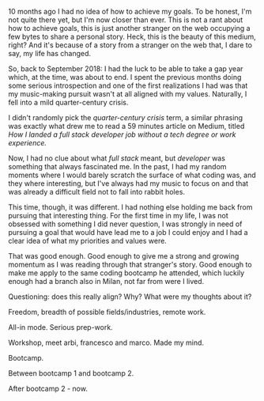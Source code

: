 10 months ago I had no idea of how to achieve my goals. To be honest, I'm not quite there yet, but I'm now closer than ever.
This is not a rant about how to achieve goals, this is just another stranger on the web occupying a few bytes to share a personal story. Heck, this is the beauty of this medium, right? And it's because of a story from a stranger on the web that, I dare to say, my life has changed.

So, back to September 2018: I had the luck to be able to take a gap year which, at the time, was about to end. I spent the previous months doing some serious introspection and one of the first realizations I had was that my music-making pursuit wasn't at all aligned with my values. Naturally, I fell into a mild quarter-century crisis.

I didn't randomly pick the _quarter-century crisis_ term, a similar phrasing was exactly what drew me to read a 59 minutes article on Medium, titled _How I landed a full stack developer job without a tech degree or work experience._

Now, I had no clue about what _full stack_ meant, but _developer_ was something that always fascinated me. In the past, I had my random moments where I would barely scratch the surface of what coding was, and they where interesting, but I've always had my music to focus on and that was already a difficult field not to fall into rabbit holes.

This time, though, it was different. I had nothing else holding me back from pursuing that interesting thing. For the first time in my life, I was not obsessed with something I did never question, I was strongly in need of pursuing a goal that would have lead me to a job I could enjoy and I had a clear idea of what my priorities and values were.

That was good enough. Good enough to give me a strong and growing momentum as I was reading through that stranger's story. Good enough to make me apply to the same coding bootcamp he attended, which luckily enough had a branch also in Milan, not far from were I lived.

Questioning: does this really align? Why? What were my thoughts about it?

Freedom, breadth of possible fields/industries, remote work.

All-in mode. Serious prep-work.

Workshop, meet arbi, francesco and marco. Made my mind.

Bootcamp.

Between bootcamp 1 and bootcamp 2.

After bootcamp 2 - now.
